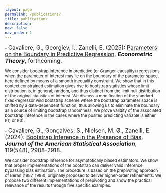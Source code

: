 ```yaml
---
layout: page
permalink: /publications/
title: publications
description: 
nav: false
nav_order: 1
---
```

<!-- _pages/publications.md -->
<div class="publications">

<p>- <font size="+1"> Cavaliere, G., Georgiev, I., Zanelli, E. (2025): <a href="https://arxiv.org/pdf/2409.12611"> Parameters on the Boundary in Predictive Regression</a>, <b><i>Econometric Theory</i></b>, forthcoming.</font>

<p><font size="-1"> We consider bootstrap inference in predictive (or Granger-causality)
regressions when the parameter of interest may lie on the boundary of the
parameter space, here defined by means of a smooth inequality constraint.
We show that in this context constrained estimation gives rise to bootstrap statistics whose limit distribution is,
in general, random, and thus distinct from the limit null distribution of
the original statistics of interest. We discuss a modification of the standard
fixed-regressor wild bootstrap scheme where the bootstrap parameter space is
shifted by a data-dependent function, thus allowing us to eliminate the
boundary as a source of limiting bootstrap randomness. We prove validity of the associated bootstrap
inference in the cases where the posited predicting variable is either I(1)
or I(0). </font>

<p>- <font size="+1"> Cavaliere, G., Gonçalves, S., Nielsen, M. Ø., Zanelli, E. (2024): <a href="https://www.tandfonline.com/doi/full/10.1080/01621459.2023.2284980">Bootstrap Inference in the Presence of Bias</a>, <b><i>Journal of the American Statistical Association</i></b>, 119(548), 2908-2918.


<p><font size="-1">We consider bootstrap inference for asymptotically biased estimators. We show that proper implementations of the bootstrap can deliver valid inference bypassing bias estimation. The procedure is based on the prepivoting approach of Beran (1987, 1988), originally proposed to deliver higher-order refinements. We propose two different implementations of prepivoting and show the practical relevance of the results through five specific examples.</font>
